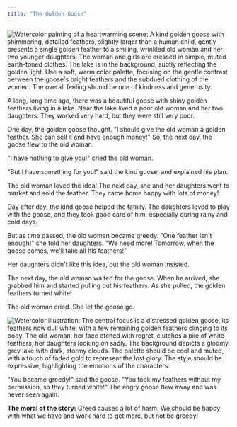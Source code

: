```yaml
---
title: "The Golden Goose"
---
```


![Watercolor painting of a heartwarming scene: A kind golden goose with shimmering, detailed feathers, slightly larger than a human child, gently presents a single golden feather to a smiling, wrinkled old woman and her two younger daughters. The woman and girls are dressed in simple, muted earth-toned clothes.  The lake is in the background, subtly reflecting the golden light.  Use a soft, warm color palette, focusing on the gentle contrast between the goose's bright feathers and the subdued clothing of the women.  The overall feeling should be one of kindness and generosity.](/images/image_the-golden-goose0.png)



A long, long time ago, there was a beautiful goose with shiny golden feathers living in a lake. Near the lake lived a poor old woman and her two daughters.  They worked very hard, but they were still very poor.

One day, the golden goose thought, "I should give the old woman a golden feather.  She can sell it and have enough money!" So, the next day, the goose flew to the old woman.

"I have nothing to give you!" cried the old woman.

"But I have something for you!" said the kind goose, and explained his plan.

The old woman loved the idea! The next day, she and her daughters went to market and sold the feather. They came home happy with lots of money!

Day after day, the kind goose helped the family. The daughters loved to play with the goose, and they took good care of him, especially during rainy and cold days.

But as time passed, the old woman became greedy. "One feather isn't enough!" she told her daughters.  "We need more! Tomorrow, when the goose comes, we'll take all his feathers!" 

Her daughters didn't like this idea, but the old woman insisted.

The next day, the old woman waited for the goose. When he arrived, she grabbed him and started pulling out his feathers.  As she pulled, the golden feathers turned white!

The old woman cried. She let the goose go.

![Watercolor illustration:  The central focus is a distressed golden goose, its feathers now dull white, with a few remaining golden feathers clinging to its body. The old woman, her face etched with regret, clutches a pile of white feathers, her daughters looking on sadly. The background depicts a gloomy, grey lake with dark, stormy clouds. The palette should be cool and muted, with a touch of faded gold to represent the lost glory. The style should be expressive, highlighting the emotions of the characters.](/images/image_the-golden-goose1.png)

"You became greedy!" said the goose.  "You took my feathers without my permission, so they turned white!"  The angry goose flew away and was never seen again.

**The moral of the story:**  Greed causes a lot of harm. We should be happy with what we have and work hard to get more, but not be greedy!
